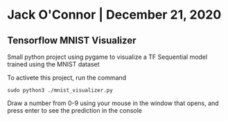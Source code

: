 # Jack O'Connor | December 21, 2020
## Tensorflow MNIST Visualizer


Small python project using pygame to visualize a TF Sequential model trained using the MNIST dataset

To activete this project, run the command

    sudo python3 ./mnist_visualizer.py


Draw a number from 0-9 using your mouse in the window that opens, and press enter to see the prediction in the console